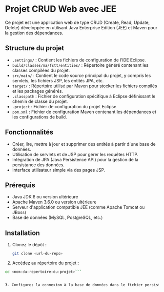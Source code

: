 # Projet CRUD Web avec JEE

Ce projet est une application web de type CRUD (Create, Read, Update, Delete) développée en utilisant Java Enterprise Edition (JEE) et Maven pour la gestion des dépendances.

## Structure du projet

- `.settings/` : Contient les fichiers de configuration de l'IDE Eclipse.
- `build/classes/ma/fstt/entities/` : Répertoire généré contenant les classes compilées du projet.
- `src/main/` : Contient le code source principal du projet, y compris les servlets, les fichiers JSP, les entités JPA, etc.
- `target/` : Répertoire utilisé par Maven pour stocker les fichiers compilés et les packages générés.
- `.classpath` : Fichier de configuration spécifique à Eclipse définissant le chemin de classe du projet.
- `.project` : Fichier de configuration du projet Eclipse.
- `pom.xml` : Fichier de configuration Maven contenant les dépendances et les configurations de build.

## Fonctionnalités

- Créer, lire, mettre à jour et supprimer des entités à partir d'une base de données.
- Utilisation de servlets et de JSP pour gérer les requêtes HTTP.
- Intégration de JPA (Java Persistence API) pour la gestion de la persistance des données.
- Interface utilisateur simple via des pages JSP.

## Prérequis

- Java JDK 8 ou version ultérieure
- Apache Maven 3.6.0 ou version ultérieure
- Serveur d'application compatible JEE (comme Apache Tomcat ou JBoss)
- Base de données (MySQL, PostgreSQL, etc.)

## Installation

1. Clonez le dépôt :

   ```bash
   git clone <url-du-repo>
   
2. Accédez au répertoire du projet :

  ```bash
  cd <nom-du-repertoire-du-projet>```


3. Configurez la connexion à la base de données dans le fichier persistence.xml, situé dans src/main/resources/META-INF/, pour y inclure vos informations de base de données (URL, utilisateur, mot de passe).

